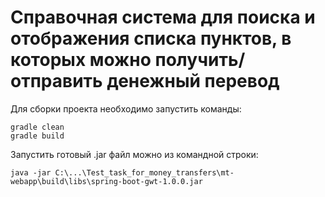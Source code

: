 # Cправочная система для поиска и отображения списка пунктов, в которых можно получить/отправить денежный перевод

Для сборки проекта необходимо запустить команды:

	gradle clean
	gradle build

Запустить готовый .jar файл можно из командной строки:

	java -jar C:\...\Test_task_for_money_transfers\mt-webapp\build\libs\spring-boot-gwt-1.0.0.jar
